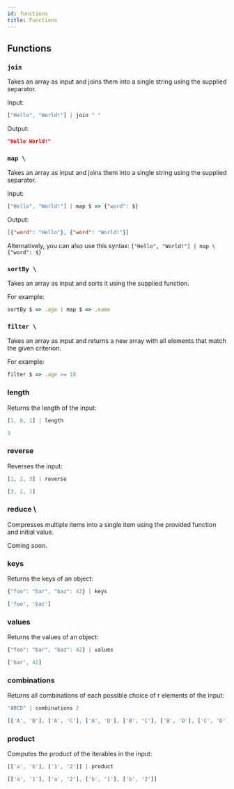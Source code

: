 ```yaml
---
id: functions
title: Functions
---
```


## Functions

### `join`

Takes an array as input and joins them into a single string using the supplied
separator.

Input:

```javascript
["Hello", "World!"] | join " "
```

Output:

```json
"Hello World!"
```

### `map \`

Takes an array as input and joins them into a single string using the supplied
separator.

Input:

```javascript
["Hello", "World!"] | map $ => {"word": $}
```

Output:

```json
[{"word": "Hello"}, {"word": "World!"}]
```

Alternatively, you can also use this syntax: `["Hello", "World!"] | map \ {"word": $}`

### `sortBy \`

Takes an array as input and sorts it using the supplied function.

For example:

```javascript
sortBy $ => .age | map $ => .name
```

### `filter \`

Takes an array as input and returns a new array with all elements that match
the given criterion.

For example:

```javascript
filter $ => .age >= 18
```

### length

Returns the length of the input:

```javascript
[1, 0, 1] | length
```

```javascript
3
```

### reverse

Reverses the input:

```javascript
[1, 2, 3] | reverse
```

```javascript
[3, 2, 1]
```

### reduce \

Compresses multiple items into a single item using the provided function and
initial value.

Coming soon.

### keys

Returns the keys of an object:

```javascript
{"foo": "bar", "baz": 42} | keys
```

```javascript
['foo', 'baz']
```

### values

Returns the values of an object:

```javascript
{"foo": "bar", "baz": 42} | values
```

```javascript
['bar', 42]
```

### combinations

Returns all combinations of each possible choice of r elements of the input:

```javascript
"ABCD" | combinations 2
```

```javascript
[['A', 'B'], ['A', 'C'], ['A', 'D'], ['B', 'C'], ['B', 'D'], ['C', 'D']]
```

### product

Computes the product of the iterables in the input:

```javascript
[['a', 'b'], ['1', '2']] | product
```

```javascript
[['a', '1'], ['a', '2'], ['b', '1'], ['b', '2']]
```

